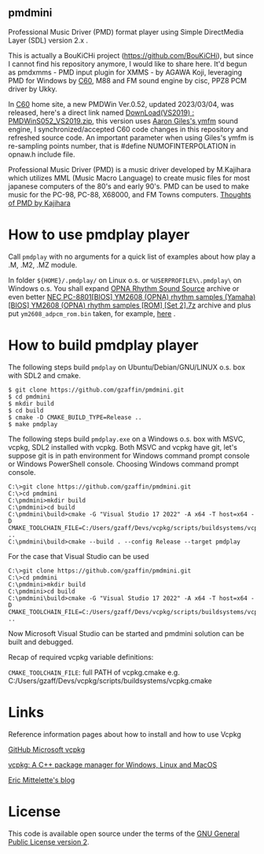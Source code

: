 ## pmdmini
Professional Music Driver (PMD) format player using Simple DirectMedia Layer (SDL) version 2.x .

This is actually a BouKiCHi project (https://github.com/BouKiCHi), but since I cannot find his repository anymore, I would like to share here.
It'd begun as pmdxmms - PMD input plugin for XMMS - by AGAWA Koji, leveraging PMD for Windows by [C60](http://c60.la.coocan.jp/), M88 and FM sound engine by cisc, PPZ8 PCM driver by Ukky.

In [C60](http://c60.la.coocan.jp/) home site, a new PMDWin Ver.0.52, updated 2023/03/04, was released, here's a direct link named [DownLoad(VS2019) : PMDWinS052_VS2019.zip](http://c60.la.coocan.jp/download/PMDWinS052_VS2019.zip), this version uses [Aaron Giles's ymfm](https://github.com/aaronsgiles/ymfm) sound engine,
I synchronized/accepted C60 code changes in this repository and refreshed source code.
An important parameter when using Giles's ymfm is re-sampling points number, that is #define NUMOFINTERPOLATION in opnaw.h include file.

Professional Music Driver (PMD) is a music driver developed by M.Kajihara which utilizes MML (Music Macro Language) to create music files for most japanese computers of the 80's and early 90's.
PMD can be used to make music for the PC-98, PC-88, X68000, and FM Towns computers.
[Thoughts of PMD by Kajihara](https://sites.google.com/site/kajapon/pmd)

# How to use pmdplay player

Call `pmdplay` with no arguments for a quick list of examples about how play a .M, .M2, .MZ module.

In folder `${HOME}/.pmdplay/` on Linux o.s. or `%USERPROFILE%\.pmdplay\` on Windows o.s. You shall expand [OPNA Rhythm Sound Source](http://snesmusic.org/hoot/drum_samples.zip) archive or even better [NEC PC-8801[BIOS] YM2608 (OPNA) rhythm samples (Yamaha)[BIOS] YM2608 (OPNA) rhythm samples [ROM] [Set 2].7z](https://archive.org/download/Neo_Kobe_NEC_PC-8801_2016-02-25/Neo%20Kobe%20-%20NEC%20PC-8801%20%282016-02-25%29.zip/NEC%20PC-8801%2F%5BBIOS%5D%20YM2608%20%28OPNA%29%20rhythm%20samples%20%28Yamaha%29%2F%5BBIOS%5D%20YM2608%20%28OPNA%29%20rhythm%20samples%20%5BROM%5D%20%5BSet%202%5D.7z) archive and plus put `ym2608_adpcm_rom.bin` taken, for example, [here](https://www.planetemu.net/rom/fb-alpha/ym2608-2) .

# How to build pmdplay player

The following steps build `pmdplay` on Ubuntu/Debian/GNU/LINUX o.s. box with SDL2 and cmake.

```GNU/linux bash
$ git clone https://github.com/gzaffin/pmdmini.git
$ cd pmdmini
$ mkdir build
$ cd build
$ cmake -D CMAKE_BUILD_TYPE=Release ..
$ make pmdplay
```

The following steps build `pmdplay.exe` on a Windows o.s. box with MSVC, vcpkg, SDL2 installed with vcpkg. Both MSVC and vcpkg have git, let's suppose git is in path environment for Windows command prompt console or Windows PowerShell console.
Choosing Windows command prompt console.

```windows command-line interface
C:\>git clone https://github.com/gzaffin/pmdmini.git
C:\>cd pmdmini
C:\pmdmini>mkdir build
C:\pmdmini>cd build
C:\pmdmini\build>cmake -G "Visual Studio 17 2022" -A x64 -T host=x64 -D CMAKE_TOOLCHAIN_FILE=C:/Users/gzaff/Devs/vcpkg/scripts/buildsystems/vcpkg.cmake ..
C:\pmdmini\build>cmake --build . --config Release --target pmdplay
```

For the case that Visual Studio can be used

```windows command-line interface
C:\>git clone https://github.com/gzaffin/pmdmini.git
C:\>cd pmdmini
C:\pmdmini>mkdir build
C:\pmdmini>cd build
C:\pmdmini\build>cmake -G "Visual Studio 17 2022" -A x64 -T host=x64 -D CMAKE_TOOLCHAIN_FILE=C:/Users/gzaff/Devs/vcpkg/scripts/buildsystems/vcpkg.cmake ..
```
Now Microsoft Visual Studio can be started and pmdmini solution can be built and debugged.

Recap of required vcpkg variable definitions:

`CMAKE_TOOLCHAIN_FILE`: full PATH of vcpkg.cmake e.g. C:/Users/gzaff/Devs/vcpkg/scripts/buildsystems/vcpkg.cmake

# Links
Reference information pages about how to install and how to use Vcpkg

[GitHub Microsoft vcpkg](https://github.com/Microsoft/vcpkg)

[vcpkg: A C++ package manager for Windows, Linux and MacOS](https://docs.microsoft.com/en-us/cpp/build/vcpkg?view=vs-2019)

[Eric Mittelette's blog](https://devblogs.microsoft.com/cppblog/vcpkg-a-tool-to-acquire-and-build-c-open-source-libraries-on-windows/)

# License

This code is available open source under the terms of the [GNU General Public License version 2](https://opensource.org/licenses/GPL-2.0).
